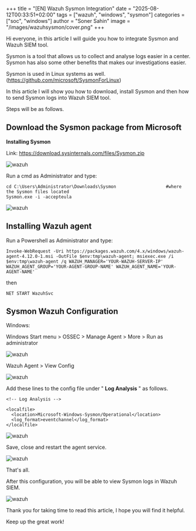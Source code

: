 +++
title = "[EN] Wazuh Sysmon Integration"
date = "2025-08-12T00:33:51+02:00"
tags = ["wazuh", "windows", "sysmon"]
categories = ["soc", "windows"]
author = "Soner Sahin"
image = "/images/wazuhsysmon/cover.png"
+++ 


Hi everyone, in this article I will guide you how to integrate Sysmon and Wazuh SIEM tool. 

Sysmon is a tool that allows us to collect and analyse logs easier in a center. Sysmon has also some other benefits that makes our investigations easier.

Sysmon is used in Linux systems as well. (https://github.com/microsoft/SysmonForLinux)

In this article I will show you how to download, install Sysmon and then how to send Sysmon logs into Wazuh SIEM tool.

Steps will be as follows.

## **Download the Sysmon package from Microsoft**

**Installing Sysmon**

Link: https://download.sysinternals.com/files/Sysmon.zip

![wazuh](/images/wazuhsysmon/1.png)


Run a cmd as Administrator and type:

```
cd C:\Users\Administrator\Downloads\Sysmon                   #where the Sysmon files located
Sysmon.exe -i -accepteula
```

![wazuh](/images/wazuhsysmon/2.png)

## **Installing Wazuh agent**

Run a Powershell as Administrator and type:

```
Invoke-WebRequest -Uri https://packages.wazuh.com/4.x/windows/wazuh-agent-4.12.0-1.msi -OutFile $env:tmp\wazuh-agent; msiexec.exe /i $env:tmp\wazuh-agent /q WAZUH_MANAGER='YOUR-WAZUH-SERVER-IP' WAZUH_AGENT_GROUP='YOUR-AGENT-GROUP-NAME' WAZUH_AGENT_NAME='YOUR-AGENT-NAME'
```

then

```
NET START WazuhSvc
```

## **Sysmon Wazuh Configuration**

Windows:

Windows Start menu > OSSEC > Manage Agent > More > Run as administrator

![wazuh](/images/wazuhsysmon/3.png)

Wazuh Agent > View Config

![wazuh](/images/wazuhsysmon/4.png)

Add these lines to the config file under " **Log Analysis** " as follows.

```
<!-- Log Analysis -->

<localfile>      
  <location>Microsoft-Windows-Sysmon/Operational</location>      
  <log_format>eventchannel</log_format>  
</localfile>
```

![wazuh](/images/wazuhsysmon/5.png)

Save, close and restart the agent service.

![wazuh](/images/wazuhsysmon/6.png)

That's all.

After this configuration, you will be able to view Sysmon logs in Wazuh SIEM.

![wazuh](/images/wazuhsysmon/7.png)


Thank you for taking time to read this article, I hope you will find it helpful.

Keep up the great work!


